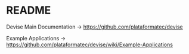 # README


Devise Main Documentation -> https://github.com/plataformatec/devise

Example Applications      -> https://github.com/plataformatec/devise/wiki/Example-Applications
